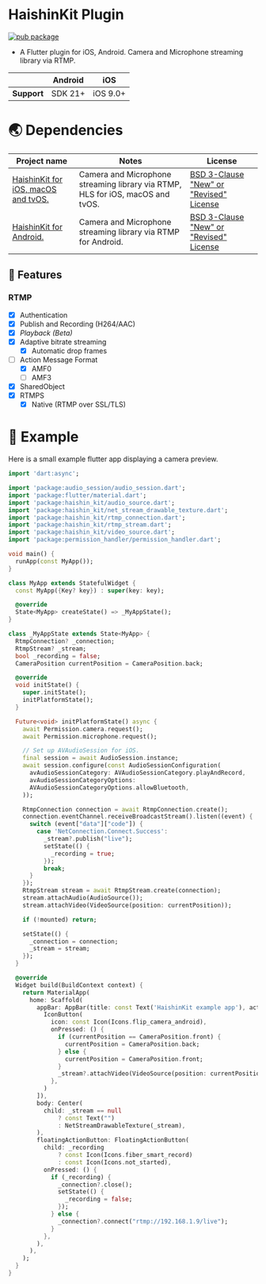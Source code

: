 # HaishinKit Plugin

[![pub package](https://img.shields.io/pub/v/haishin_kit.svg)](https://pub.dev/packages/haihsin_kit)

* A Flutter plugin for iOS, Android. Camera and Microphone streaming library via RTMP.

|                | Android | iOS      | 
|----------------|---------|----------|
| **Support**    | SDK 21+ | iOS 9.0+ |

# 🌏 Dependencies

Project name    |Notes       |License
----------------|------------|--------------
[HaishinKit for iOS, macOS and tvOS.](https://github.com/shogo4405/HaishinKit.swift)|Camera and Microphone streaming library via RTMP, HLS for iOS, macOS and tvOS.|[BSD 3-Clause "New" or "Revised" License](https://github.com/shogo4405/HaishinKit.swift/blob/master/LICENSE.md)
[HaishinKit for Android.](https://github.com/shogo4405/HaishinKit.kt)|Camera and Microphone streaming library via RTMP for Android.|[BSD 3-Clause "New" or "Revised" License](https://github.com/shogo4405/HaishinKit.kt/blob/master/LICENSE.md)

## 🎨 Features

### RTMP

- [x] Authentication
- [x] Publish and Recording (H264/AAC)
- [x] _Playback (Beta)_
- [x] Adaptive bitrate streaming
    - [x] Automatic drop frames
- [ ] Action Message Format
    - [x] AMF0
    - [ ] AMF3
- [x] SharedObject
- [x] RTMPS
    - [x] Native (RTMP over SSL/TLS)

# 🐾 Example

Here is a small example flutter app displaying a camera preview.

```dart
import 'dart:async';

import 'package:audio_session/audio_session.dart';
import 'package:flutter/material.dart';
import 'package:haishin_kit/audio_source.dart';
import 'package:haishin_kit/net_stream_drawable_texture.dart';
import 'package:haishin_kit/rtmp_connection.dart';
import 'package:haishin_kit/rtmp_stream.dart';
import 'package:haishin_kit/video_source.dart';
import 'package:permission_handler/permission_handler.dart';

void main() {
  runApp(const MyApp());
}

class MyApp extends StatefulWidget {
  const MyApp({Key? key}) : super(key: key);

  @override
  State<MyApp> createState() => _MyAppState();
}

class _MyAppState extends State<MyApp> {
  RtmpConnection? _connection;
  RtmpStream? _stream;
  bool _recording = false;
  CameraPosition currentPosition = CameraPosition.back;

  @override
  void initState() {
    super.initState();
    initPlatformState();
  }

  Future<void> initPlatformState() async {
    await Permission.camera.request();
    await Permission.microphone.request();

    // Set up AVAudioSession for iOS.
    final session = await AudioSession.instance;
    await session.configure(const AudioSessionConfiguration(
      avAudioSessionCategory: AVAudioSessionCategory.playAndRecord,
      avAudioSessionCategoryOptions:
      AVAudioSessionCategoryOptions.allowBluetooth,
    ));

    RtmpConnection connection = await RtmpConnection.create();
    connection.eventChannel.receiveBroadcastStream().listen((event) {
      switch (event["data"]["code"]) {
        case 'NetConnection.Connect.Success':
          _stream?.publish("live");
          setState(() {
            _recording = true;
          });
          break;
      }
    });
    RtmpStream stream = await RtmpStream.create(connection);
    stream.attachAudio(AudioSource());
    stream.attachVideo(VideoSource(position: currentPosition));

    if (!mounted) return;

    setState(() {
      _connection = connection;
      _stream = stream;
    });
  }

  @override
  Widget build(BuildContext context) {
    return MaterialApp(
      home: Scaffold(
        appBar: AppBar(title: const Text('HaishinKit example app'), actions: [
          IconButton(
            icon: const Icon(Icons.flip_camera_android),
            onPressed: () {
              if (currentPosition == CameraPosition.front) {
                currentPosition = CameraPosition.back;
              } else {
                currentPosition = CameraPosition.front;
              }
              _stream?.attachVideo(VideoSource(position: currentPosition));
            },
          )
        ]),
        body: Center(
          child: _stream == null
              ? const Text("")
              : NetStreamDrawableTexture(_stream),
        ),
        floatingActionButton: FloatingActionButton(
          child: _recording
              ? const Icon(Icons.fiber_smart_record)
              : const Icon(Icons.not_started),
          onPressed: () {
            if (_recording) {
              _connection?.close();
              setState(() {
                _recording = false;
              });
            } else {
              _connection?.connect("rtmp://192.168.1.9/live");
            }
          },
        ),
      ),
    );
  }
}

```
